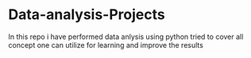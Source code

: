 # Data-analysis-Projects
In this repo i have performed data anlysis using python tried to cover all concept 
one can utilize for learning and improve the results
